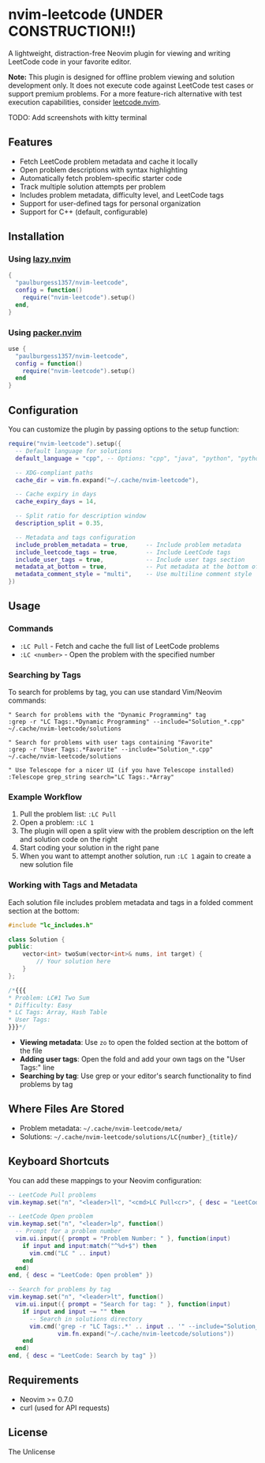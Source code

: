 # nvim-leetcode (UNDER CONSTRUCTION!!)

A lightweight, distraction-free Neovim plugin for viewing and writing LeetCode code in your favorite editor.

**Note:** This plugin is designed for offline problem viewing and solution development only. It does not execute code against LeetCode test cases or support premium problems. For a more feature-rich alternative with test execution capabilities, consider [leetcode.nvim](https://github.com/kawre/leetcode.nvim).

TODO: Add screenshots with kitty terminal

## Features

- Fetch LeetCode problem metadata and cache it locally
- Open problem descriptions with syntax highlighting
- Automatically fetch problem-specific starter code
- Track multiple solution attempts per problem
- Includes problem metadata, difficulty level, and LeetCode tags
- Support for user-defined tags for personal organization
- Support for C++ (default, configurable)

## Installation

### Using [lazy.nvim](https://github.com/folke/lazy.nvim)

```lua
{
  "paulburgess1357/nvim-leetcode",
  config = function()
    require("nvim-leetcode").setup()
  end,
}
```

### Using [packer.nvim](https://github.com/wbthomason/packer.nvim)

```lua
use {
  "paulburgess1357/nvim-leetcode",
  config = function()
    require("nvim-leetcode").setup()
  end
}
```

## Configuration

You can customize the plugin by passing options to the setup function:

```lua
require("nvim-leetcode").setup({
  -- Default language for solutions
  default_language = "cpp", -- Options: "cpp", "java", "python", "python3", etc.

  -- XDG-compliant paths
  cache_dir = vim.fn.expand("~/.cache/nvim-leetcode"),

  -- Cache expiry in days
  cache_expiry_days = 14,

  -- Split ratio for description window
  description_split = 0.35,

  -- Metadata and tags configuration
  include_problem_metadata = true,     -- Include problem metadata
  include_leetcode_tags = true,        -- Include LeetCode tags
  include_user_tags = true,            -- Include user tags section
  metadata_at_bottom = true,           -- Put metadata at the bottom of the file
  metadata_comment_style = "multi",    -- Use multiline comment style
})
```

## Usage

### Commands

- `:LC Pull` - Fetch and cache the full list of LeetCode problems
- `:LC <number>` - Open the problem with the specified number

### Searching by Tags

To search for problems by tag, you can use standard Vim/Neovim commands:

```vim
" Search for problems with the "Dynamic Programming" tag
:grep -r "LC Tags:.*Dynamic Programming" --include="Solution_*.cpp" ~/.cache/nvim-leetcode/solutions

" Search for problems with user tags containing "Favorite"
:grep -r "User Tags:.*Favorite" --include="Solution_*.cpp" ~/.cache/nvim-leetcode/solutions

" Use Telescope for a nicer UI (if you have Telescope installed)
:Telescope grep_string search="LC Tags:.*Array"
```

### Example Workflow

1. Pull the problem list: `:LC Pull`
2. Open a problem: `:LC 1`
3. The plugin will open a split view with the problem description on the left and solution code on the right
4. Start coding your solution in the right pane
5. When you want to attempt another solution, run `:LC 1` again to create a new solution file

### Working with Tags and Metadata

Each solution file includes problem metadata and tags in a folded comment section at the bottom:

```cpp
#include "lc_includes.h"

class Solution {
public:
    vector<int> twoSum(vector<int>& nums, int target) {
        // Your solution here
    }
};

/*{{{
* Problem: LC#1 Two Sum
* Difficulty: Easy
* LC Tags: Array, Hash Table
* User Tags:
}}}*/
```

- **Viewing metadata**: Use `zo` to open the folded section at the bottom of the file
- **Adding user tags**: Open the fold and add your own tags on the "User Tags:" line
- **Searching by tag**: Use grep or your editor's search functionality to find problems by tag

## Where Files Are Stored

- Problem metadata: `~/.cache/nvim-leetcode/meta/`
- Solutions: `~/.cache/nvim-leetcode/solutions/LC{number}_{title}/`

## Keyboard Shortcuts

You can add these mappings to your Neovim configuration:

```lua
-- LeetCode Pull problems
vim.keymap.set("n", "<leader>ll", "<cmd>LC Pull<cr>", { desc = "LeetCode: Pull problems" })

-- LeetCode Open problem
vim.keymap.set("n", "<leader>lp", function()
  -- Prompt for a problem number
  vim.ui.input({ prompt = "Problem Number: " }, function(input)
    if input and input:match("^%d+$") then
      vim.cmd("LC " .. input)
    end
  end)
end, { desc = "LeetCode: Open problem" })

-- Search for problems by tag
vim.keymap.set("n", "<leader>lt", function()
  vim.ui.input({ prompt = "Search for tag: " }, function(input)
    if input and input ~= "" then
      -- Search in solutions directory
      vim.cmd('grep -r "LC Tags:.*' .. input .. '" --include="Solution_*.cpp" ' ..
              vim.fn.expand("~/.cache/nvim-leetcode/solutions"))
    end
  end)
end, { desc = "LeetCode: Search by tag" })
```

## Requirements

- Neovim >= 0.7.0
- curl (used for API requests)

## License

The Unlicense

